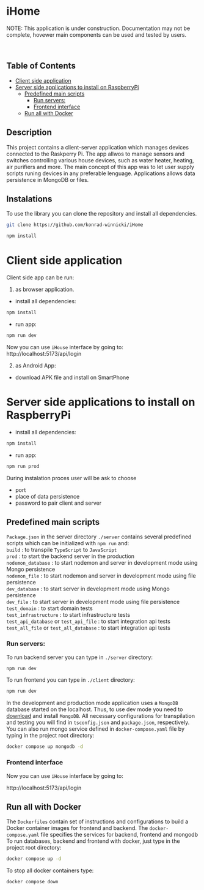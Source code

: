 <!-- omit in toc -->
# iHome

NOTE:
This application is under construction. Documentation may not be complete, hovewer main components can be used and tested by users.

<br>

<!-- omit in toc -->
## Table of Contents
- [Client side application](#client-side-application)
- [Server side applications to install on RaspberryPi](#server-side-applications-to-install-on-raspberrypi)
  - [Predefined main scripts](#predefined-main-scripts)
    - [Run servers:](#run-servers)
    - [Frontend interface](#frontend-interface)
  - [Run all with Docker](#run-all-with-docker)
## Description
This project contains a client-server application which manages devices connected to the Raskperry Pi.
The app allwos to manage sensors and switches controlling various house devices, such as water heater, heating, air purifiers and more.
The main concept of this app was to let user supply scripts runing devices in any preferable lenguage.
Applications allows data persistence in MongoDB or files.
<br>

## Instalations 
To use the library you can clone the repository and install all dependencies.

```bash
git clone https://github.com/konrad-winnicki/iHome
```

```bash
npm install
```
# Client side application
Client side app can be run:
1. as browser application. 
- install all dependencies:
```bash
npm install
```
- run app:
  
```bash
npm run dev
```
Now you can use `iHouse` interface by going to:
http://localhost:5173/api/login

2. as Android App:
- download APK file and install on SmartPhone

# Server side applications to install on RaspberryPi
- install all dependencies:
```bash
npm install
```
- run app:
  
```bash
npm run prod
```

During instalation proces user will be ask to choose
- port
- place of data persistence
- password to pair client and server


## Predefined main scripts

`Package.json` in the server directory `./server` contains several predefined scripts which can be initialized with `npm run` and:</br>
```build``` : to transpile `TypeScript` to `JavaScript` </br>
```prod``` : to start the backend server in the production </br>
```nodemon_database``` : to start nodemon and server in development mode using Mongo persistence</br>
```nodemon_file``` : to start nodemon and server in development mode using file persistence </br>
```dev_database``` : to start server in development mode using Mongo persistence</br>
```dev_file``` : to start server in development mode using file persistence </br>
```test_domain``` : to start domain tests</br>
```test_infrastructure``` : to start infrastructure tests</br>
```test_api_database``` or ```test_api_file``` : to start integration api tests</br>
```test_all_file``` or ```test_all_database``` : to start integration api tests</br>


### Run servers: 
To run backend server you can type in `./server` directory:
```bash
npm run dev
```
To run frontend you can type in `./client` directory:
```bash
npm run dev
```


In the development and production mode application uses a `MongoDB` database started on the localhost. Thus, to use dev mode you need to [download](https://www.mongodb.com/try/download/community) and install `MongoDB`. All necessary configurations for transpilation and testing you will find in `tsconfig.json` and `package.json`, respectively.
You can also run mongo service defined in `docker-compose.yaml` file by typing in the project root directory:

```bash
docker compose up mongodb -d 
```

### Frontend interface

Now you can use `iHouse` interface by going to:

http://localhost:5173/api/login

## Run all with Docker
The `Dockerfiles` contain set of instructions and configurations to build a Docker container images for frontend and backend.
The `docker-compose.yaml` file specifies the services for backend, frontend and mongodb
To run databases, backend and frontend with docker, just type in the project root directory:

```bash
docker compose up -d
```

To stop all docker containers type:
```bash
docker compose down 
```











